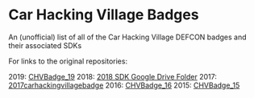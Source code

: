 # Car Hacking Village Badges

An (unofficial) list of all of the Car Hacking Village DEFCON badges and their associated SDKs

For links to the original repositories:

2019: [CHVBadge_19](https://github.com/lanrat/CHVBadge_19)
2018: [2018 SDK Google Drive Folder](https://drive.google.com/folderview?id=1WeF5qvOp1gVMcN2lBCxmJDtxJcDId_KO)
2017: [2017carhackingvillagebadge](https://github.com/CanBusHack/2017carhackingvillagebadge)
2016: [CHVBadge_16](https://github.com/lanrat/CHVBadge_16)
2015: [CHVBadge_15](https://github.com/lanrat/CHVBadge_15)
